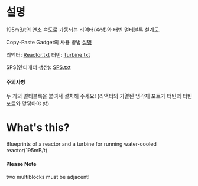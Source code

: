 # 설명
195mB/t의 연소 속도로 가동되는 리액터(수냉)와 터빈 멀티블록 설계도.

Copy-Paste Gadget의 사용 방법 [설명](https://github.com/new-3/optimalMekanismMultiblocks/blob/main/README.md)

리액터: [Reactor.txt](https://github.com/new-3/optimalMekanismMultiblocks/blob/main/Fission/195mB/Reactor.txt)
터빈: [Turbine.txt](https://github.com/new-3/optimalMekanismMultiblocks/blob/main/Fission/195mB/Turbine.txt)

SPS(안티매터 생산): [SPS.txt](https://github.com/new-3/optimalMekanismMultiblocks/blob/main/Fission/195mB/SPS.txt)

#### 주의사항
두 개의 멀티블록을 붙여서 설치해 주세요! (리액터의 가열된 냉각재 포트가 터빈의 터빈 포트와 맞닿아야 함)

# What's this?
Blueprints of a reactor and a turbine for running water-cooled reactor(195mB/t)

#### Please Note
two multiblocks must be adjacent!
